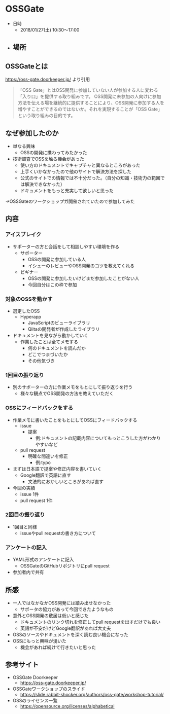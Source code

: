 # OSSGate

- 日時
    - 2018/01/27(土) 10:30〜17:00
- 場所
    - 

## OSSGateとは

https://oss-gate.doorkeeper.jp/ より引用

>「OSS Gate」とはOSS開発に参加していない人が参加する人に変わる「入り口」を提供する取り組みです。
> OSS開発に未参加の人向けに参加方法を伝える場を継続的に提供することにより、OSS開発に参加する人を増やすことができるのではないか。それを実現することが「OSS Gate」という取り組みの目的です。

## なぜ参加したのか

- 単なる興味
    - OSSの開発に携わってみたかった
- 技術調査でOSSを触る機会があった
    - 使い方のドキュメントでキャプチャと異なるところがあった
    - 上手くいかなかったので他のサイトで解決方法を探した
    - 公式のサイトでの情報では不十分だった。（自分の知識・技術力の範囲では解決できなかった）
    - ドキュメントをもっと充実して欲しいと思った

→OSSGateのワークショップガ開催されていたので参加してみた

## 内容

### アイスブレイク

- サポーターの方と会話をして相談しやすい環境を作る
    - サポーター
        - OSSの開発に参加している人
        - イシューのレビューやOSS開発のコツを教えてくれる
    - ビギナー
        - OSSの開発に参加したいけどまだ参加したことがない人
        - 今回自分はこの枠で参加

### 対象のOSSを動かす

- 選定したOSS
    - Hyperapp
        - JavaScriptのビューライブラリ
        - Qiitaの開発者が作成したライブラリ
- ドキュメントを見ながら動かしていく
    - 作業したことは全てメモする
        - 何のドキュメントを読んだか
        - どこでつまづいたか
        - その他気づき

### 1回目の振り返り

- 別のサポーターの方に作業メモをもとにして振り返りを行う
    - 様々な観点でOSS開発の方法を教えていただく

### OSSにフィードバックをする

- 作業メモに書いたことをもとにしてOSSにフィードバックする
    - issue
        - 提案
            - 例:ドキュメントの記載内容についてもっとこうした方がわかりやすいなど
    - pull request
        - 明確な間違いを修正
            - 例:typo
- まずは日本語で提案や修正内容を書いていく
    - Google翻訳で英語に直す
        - 文法的におかしいところがあれば直す
- 今回の実績
    - issue 1件
    - pull request 1件

### 2回目の振り返り

- 1回目と同様
    - issueやpull requestの書き方について

### アンケートの記入

- YAML形式のアンケートに記入
    - OSSGateのGitHubリポジトリにpull request
- 参加者内で共有

## 所感

- 一人ではなかなかOSS開発には踏み出せなかった
    - サポータの協力があって今回できたようなもの
- 意外とOSS開発の敷居は低いと感じた
    - ドキュメントのリンク切れを修正してpull requestを出すだけでも良い
    - 英語が不安だけどGoogle翻訳があれば大丈夫
- OSSのソースやドキュメントを深く読む良い機会になった
- OSSにもっと興味が湧いた
    - 機会があれば続けて行きたいと思った

## 参考サイト

- OSSGate Doorkeeper
    - https://oss-gate.doorkeeper.jp/
- OSSGateワークショップのスライド
    - https://slide.rabbit-shocker.org/authors/oss-gate/workshop-tutorial/
- OSSのライセンス一覧
    - https://opensource.org/licenses/alphabetical
